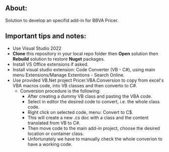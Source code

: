 ## **About:**

Solution to develop an specifid add-in for BBVA Pricer. 

## **Important tips and notes:**

- Use Visual Studio 2022
- **Clone** this repository in your local repo folder then **Open** solution then **Rebuild** solution to restore **Nuget** packages.
- Install VS Office extensions if asked. 
- Install visual studio extension: Code Converter (VB - C#), using main menu Extensions/Manage Extentions - Search Online.
- Use provided VB.Net project Pricer.VBA.Conversion to copy from excel's VBA macros code, into VB classes and then converto to C#.
    - Conversion procedure is the following:
        - After creating a dummy VB class and pasting the VBA code.
        - Select in editor the desired code to convert, i.e. the whole class code.
        - Right click on selected code, menu: Convert to C$.
        - This will create a new .cs doc with a class and the content translated from VB to C#.
        - Then move code to the main add-in project, choose the desired location or container class.
        - Unfortunately we have to manually check the whole converion to have a working code.